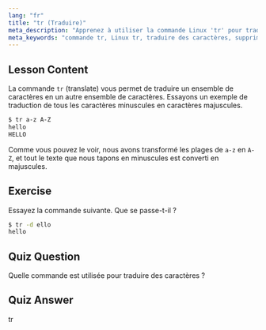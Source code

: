 ```yaml
---
lang: "fr"
title: "tr (Traduire)"
meta_description: "Apprenez à utiliser la commande Linux 'tr' pour traduire et supprimer des caractères. Comprenez la traduction de caractères avec des exemples et des exercices. Commencez votre parcours Linux !"
meta_keywords: "commande tr, Linux tr, traduire des caractères, supprimer des caractères, tutoriel Linux, Linux pour débutants, guide Linux"
---
```


## Lesson Content

La commande `tr` (translate) vous permet de traduire un ensemble de caractères en un autre ensemble de caractères. Essayons un exemple de traduction de tous les caractères minuscules en caractères majuscules.

```bash
$ tr a-z A-Z
hello
HELLO
```

Comme vous pouvez le voir, nous avons transformé les plages de `a-z` en `A-Z`, et tout le texte que nous tapons en minuscules est converti en majuscules.

## Exercise

Essayez la commande suivante. Que se passe-t-il ?

```bash
$ tr -d ello
hello
```

## Quiz Question

Quelle commande est utilisée pour traduire des caractères ?

## Quiz Answer

tr
